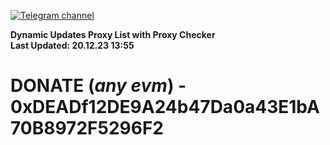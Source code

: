 [![Telegram channel](https://img.shields.io/endpoint?url=https://runkit.io/damiankrawczyk/telegram-badge/branches/master?url=https://t.me/n4z4v0d)](https://t.me/n4z4v0d) 

**Dynamic Updates Proxy List with Proxy Checker**  
**Last Updated: 20.12.23 13:55**

# DONATE (_any evm_) - 0xDEADf12DE9A24b47Da0a43E1bA70B8972F5296F2
